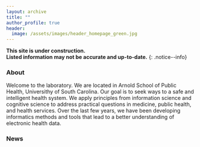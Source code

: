 ```yaml
---
layout: archive
title: ""
author_profile: true
header: 
  image: /assets/images/header_homepage_green.jpg
---
```


**This site is under construction. <br/>Listed information may not be accurate and up-to-date.**
{: .notice--info}

### About
Welcome to the laboratory. We are located in Arnold School of Public Health, Universithy of South Carolina. Our goal is to seek ways to a safe and intelligent health system. We apply principles from information science and cognitive science to address practical questions in medicine, public health, and health services. Over the last few years, we have been developing informatics methods and tools that lead to a better understanding of electronic health data.



### News
